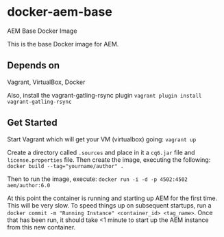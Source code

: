 # docker-aem-base
AEM Base Docker Image

This is the base Docker image for AEM.

## Depends on
Vagrant, VirtualBox, Docker

Also, install the vagrant-gatling-rsync plugin
`vagrant plugin install vagrant-gatling-rsync`

## Get Started
Start Vagrant which will get your VM (virtualbox) going:
`vagrant up`

Create a directory called `.sources` and place in it a `cq6.jar` file and `license.properties` file.  Then create the image, executing the following:
`docker build --tag="yourname/author" .`

Then to run the image, execute:
`docker run -i -d -p 4502:4502 aem/author:6.0`

At this point the container is running and starting up AEM for the first time.  This will be very slow.  To speed things up on subsequent startups, run a `docker commit -m "Running Instance" <container_id> <tag_name>`.  Once that has been run, it should take <1 minute to start up the AEM instance from this new container.
